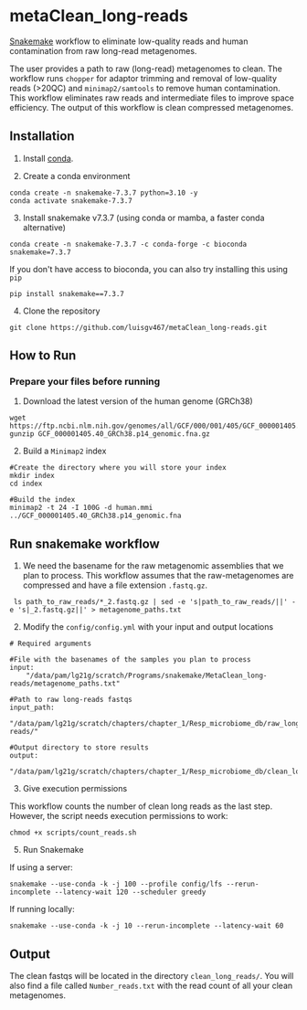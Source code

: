 # metaClean_long-reads
[Snakemake](https://snakemake.readthedocs.io/en/stable/getting_started/installation.html) workflow to eliminate low-quality reads and human contamination from raw long-read metagenomes. 

The user provides a path to raw (long-read) metagenomes to clean. The workflow runs `chopper` for adaptor trimming and removal of low-quality reads (>20QC) and `minimap2/samtools` to remove human contamination. This workflow eliminates raw reads and intermediate files to improve space efficiency. The output of this workflow is clean compressed metagenomes. 

## Installation

1. Install [conda](https://docs.conda.io/projects/conda/en/latest/user-guide/install/index.html).
   
3. Create a conda environment
   
<pre><code>conda create -n snakemake-7.3.7 python=3.10 -y 
conda activate snakemake-7.3.7</code></pre> 

3. Install snakemake v7.3.7 (using conda or mamba, a faster conda alternative)

<pre><code>conda create -n snakemake-7.3.7 -c conda-forge -c bioconda snakemake=7.3.7</code></pre>

If you don't have access to bioconda, you can also try installing this using `pip`

<pre><code>pip install snakemake==7.3.7</code></pre>

4. Clone the repository

<pre><code>git clone https://github.com/luisgv467/metaClean_long-reads.git</code></pre>

## How to Run

### Prepare your files before running

1. Download the latest version of the human genome (GRCh38)

<pre><code>wget https://ftp.ncbi.nlm.nih.gov/genomes/all/GCF/000/001/405/GCF_000001405.40_GRCh38.p14/GCF_000001405.40_GRCh38.p14_genomic.fna.gz
gunzip GCF_000001405.40_GRCh38.p14_genomic.fna.gz</code></pre>

2. Build a `Minimap2` index

<pre><code>#Create the directory where you will store your index
mkdir index
cd index

#Build the index
minimap2 -t 24 -I 100G -d human.mmi ../GCF_000001405.40_GRCh38.p14_genomic.fna </code></pre>

## Run snakemake workflow

1. We need the basename for the raw metagenomic assemblies that we plan to process. This workflow assumes that the raw-metagenomes are compressed and have a file extension `.fastq.gz`.

<pre><code> ls path_to_raw_reads/*_2.fastq.gz | sed -e 's|path_to_raw_reads/||' -e 's|_2.fastq.gz||' > metagenome_paths.txt </pre></code> 

2. Modify the `config/config.yml` with your input and output locations

<pre><code># Required arguments

#File with the basenames of the samples you plan to process
input:
    "/data/pam/lg21g/scratch/Programs/snakemake/MetaClean_long-reads/metagenome_paths.txt"

#Path to raw long-reads fastqs
input_path:
    "/data/pam/lg21g/scratch/chapters/chapter_1/Resp_microbiome_db/raw_long-reads/"

#Output directory to store results
output:
    "/data/pam/lg21g/scratch/chapters/chapter_1/Resp_microbiome_db/clean_long_reads/"</pre></code>

3. Give execution permissions

This workflow counts the number of clean long reads as the last step. However, the script needs execution permissions to work:

<pre><code>chmod +x scripts/count_reads.sh</pre></code>

5. Run Snakemake

If using a server:
<pre><code>snakemake --use-conda -k -j 100 --profile config/lfs --rerun-incomplete --latency-wait 120 --scheduler greedy </pre></code>

If running locally:
<pre><code>snakemake --use-conda -k -j 10 --rerun-incomplete --latency-wait 60 </pre></code>

## Output

The clean fastqs will be located in the directory `clean_long_reads/`. You will also find a file called `Number_reads.txt` with the read count of all your clean metagenomes.  









